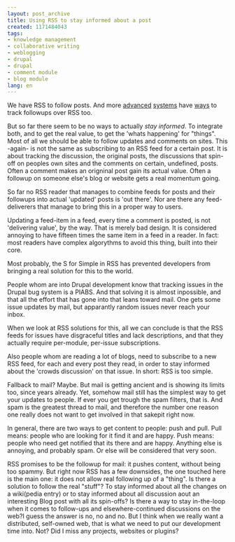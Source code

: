 ```yaml
---
layout: post_archive
title: Using RSS to stay informed about a post
created: 1171484043
tags:
- knowledge management
- collaborative writing
- weblogging
- drupal
- drupal
- comment module
- blog module
lang: en
---
```

We have RSS to follow posts. And more [advanced](http://codex.wordpress.org/Template_Tags/comments_rss_link) [systems](http://drupal.org/project/commentrss) have [ways](http://www.phpbb.com/phpBB/viewtopic.php?t=349668art=0&postdays=0&postorder=asc&highlight=rss) to track followups over RSS too.

But so far there seem to be no ways to actually _stay informed_. To integrate both, and to get the real value, to get the 'whats happening' for "things". Most of all we should be able to follow updates and comments on sites. This -again- is not the same as subscribing to an RSS feed for a certain post. It is about tracking the discussion, the original posts, the discussions that spin-off on peoples own sites and the comments on certain, undefined, posts. Often a comment makes an origninal post gain its actual value. Often a followup on someone else's blog or website gets a real momentum going.

So far no RSS reader that manages to combine feeds for posts and their followups into actual 'updated' posts is 'out there'. Nor are there any feed-deliverers that manage to bring this in a proper way to users.

Updating a feed-item in a feed, every time a comment is posted, is not 'delivering value', by the way. That is merely bad design. It is considered annoying to have fifteen times the same item in a feed in a reader. In fact: most readers have complex algorythms to avoid this thing, built into their core.

Most probably, the S for Simple in RSS has prevented developers from bringing a real solution for this to the world.

People whom are into Drupal development know that tracking issues in the Drupal bug system is a PIABS. And that solving it is almost inpossible, and that all the effort that has gone into that leans toward mail.  One gets some issue updates by mail, but apparantly random issues never reach your inbox.

When we look at RSS solutions for this, all we can conclude is that the RSS feeds for issues have disgraceful titles and lack descriptions, and that they actually require per-module, per-issue subscriptions.

Also people whom are reading a lot of blogs, need to subscribe to a new RSS feed, for each and every post they read, in order to stay informed about the 'crowds discussion' on that issue. In short: RSS is too simple.

Fallback to mail? Maybe. But mail is getting ancient and is showing its limits too, since years already. Yet, somehow mail still has the simplest way to get your updates to people. If ever you get trough the spam filters, that is. And spam is the greatest thread to mail, and therefore the number one reason one really does not want to get involved in that sakepit right now.

In general, there are two ways to get content to people: push and pull. Pull means: people who are looking for it find it and are happy. Push means: people who need get notified that its there and are happy. Anything else is annoying, and probably spam. Or else will be considered that very soon.

RSS promises to be the followup for mail: it pushes content, without being too spammy. But right now RSS has a few downsides, the one touched here is the main one: it does not allow real following up of a "thing". Is there a solution to follow the real "stuff"? To stay informed about all the changes on a wiki(pedia entry) or to stay informed about all discussion aout an interesting Blog post with all its spin-offs? Is there a way to stay in-the-loop when it comes to follow-ups and elsewhere-continued discussions on the web?I guess the answer is no, no and no. But I think when we really want a distributed, self-owned web, that is what we need to put our development time into. Not? Did I miss any projects, websites or plugins? 
